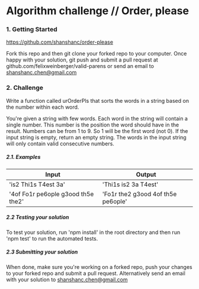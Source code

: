 # Algorithm challenge // Order, please

### 1. Getting Started

https://github.com/shanshanc/order-please

Fork this repo and then git clone your forked repo to your computer. Once happy with your solution, git push and submit a pull request at github.com/felixweinberger/valid-parens or send an email to shanshanc.chen@gmail.com

### 2. Challenge

Write a function called urOrderPls that sorts the words in a string
based on the number within each word.

You're given a string with few words. Each word in the string will contain a single number. 
This number is the position the word should have in the result.
Numbers can be from 1 to 9. So 1 will be the first word (not 0).
If the input string is empty, return an empty string. 
The words in the input string will only contain valid consecutive numbers.

##### 2.1. Examples

Input  | Output
------ | ------
'is2 Thi1s T4est 3a' | 'Thi1s is2 3a T4est'
'4of Fo1r pe6ople g3ood th5e the2' | 'Fo1r the2 g3ood 4of th5e pe6ople'

##### 2.2 Testing your solution

To test your solution, run 'npm install' in the root directory
and then run 'npm test' to run the automated tests.

##### 2.3 Submitting your solution

When done, make sure you're working on a forked repo, push your
changes to your forked repo and submit a pull request.
Alternatively send an email with your solution to shanshanc.chen@gmail.com

